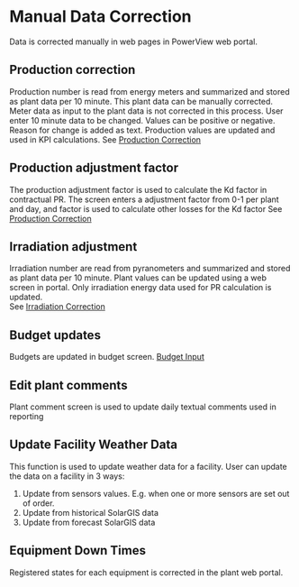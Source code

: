 # Manual Data Correction

Data is corrected manually in web pages in PowerView web portal.

## Production correction
Production number is read from energy meters and summarized and stored as plant data per 10 minute. This plant data can be manually corrected. Meter data as input to the plant data is not corrected in this process.
User enter 10 minute data to be changed. Values can be positive or negative. Reason for change is added as text. Production values are updated and used in KPI calculations. 
See [Production Correction](../../User%20Interfaces/Manual%20Data%20Registration/Production%20Correction/Production%20Correction.md)

## Production adjustment factor
The production adjustment factor is used to calculate the Kd factor in contractual PR. The screen enters a adjustment factor from 0-1 per plant and day, and factor is used to calculate other losses for the Kd factor
See [Production Correction](../../User%20Interfaces/Manual%20Data%20Registration/Production%20Correction/Production%20Correction.md)

## Irradiation adjustment
Irradiation number are read from pyranometers and summarized and stored as plant data per 10 minute. Plant values can be updated using a web screen in portal. Only irradiation energy data used for PR calculation is updated.  
See [Irradiation Correction](../../User%20Interfaces/Manual%20Data%20Registration/Irradiation%20Correction/Irradiation%20Correction.md)

## Budget updates
Budgets are updated in budget screen.
[Budget Input](../../User%20Interfaces/Manual%20Data%20Registration/Budget%20Input/Budget%20Input.md)

## Edit plant comments
Plant comment screen is used to update daily textual comments used in reporting

## Update Facility Weather Data
This function is used to update weather data for a facility. User can update the data on a facility in 3 ways:
1. Update from sensors values. E.g. when one or more sensors are set out of order.
1. Update from historical SolarGIS data
1. Update from forecast SolarGIS data

## 	Equipment Down Times
Registered states for each equipment is corrected in the plant web portal. 

